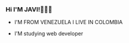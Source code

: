 ### Hi I'M JAVI!👋💢❌


- I'M FROM VENEZUELA  I LIVE IN COLOMBIA 


-  I'M            studying  web developer
